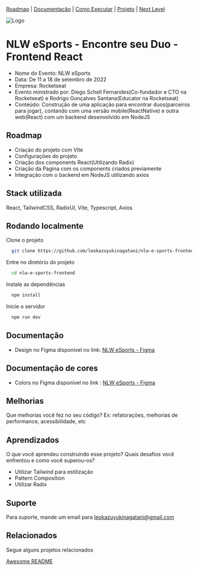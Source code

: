 [Roadmap](#roadmap) |
[Documentação](#documentação) |
[Como Executar](#rodando-localmente) |
[Projeto](#stack-utilizada) |
[Next Level](#melhorias) 

![Logo](https://global-uploads.webflow.com/632c96a9bfec45360c6f8d0a/632dab005bbf2271c32955e4_projects%20-%20nlw%20esports.jpg)


# NLW eSports - Encontre seu Duo - Frontend React

- Nome do Evento: NLW eSports
- Data: De 11 a 18 de setembro de 2022
- Empresa: Rocketseat
- Evento ministrado por: Diego Schell Fernandes(Co-fundador e CTO na Rocketseat) e Rodrigo Gonçalves Santana(Educator na Rocketseat)
- Conteúdo: Construção de uma aplicação para encontrar duos(parceiros para jogar), contando com uma versão mobile(ReactNative) e outra web(React) com um backend desenvolvido em NodeJS

## Roadmap

- Criação do projeto com Vite
- Configurações do projeto
- Criação dos components React(Utilizando Radix)
- Criação da Pagina com os components criados previamente
- Integração com o backend em NodeJS utilizando axios
## Stack utilizada
React, TailwindCSS, RadixUI, Vite, Typescript, Axios

## Rodando localmente

Clone o projeto

```bash
  git clone https://github.com/leokazuyukinagatani/nlw-e-sports-frontend
```

Entre no diretório do projeto

```bash
  cd nlw-e-sports-frontend
```

Instale as dependências

```bash
  npm install
```

Inicie o servidor

```bash
  npm run dev
```


## Documentação
- Design no Figma disponível no link:  [NLW eSports - Figma](https://www.figma.com/file/rE4POnvSJKxAW0Dmx4Weql/NLW-eSports-(Community)?node-id=0%3A1)


## Documentação de cores
- Colors no Figma disponível no link : [NLW eSports - Figma](https://www.figma.com/file/rE4POnvSJKxAW0Dmx4Weql/NLW-eSports-(Community)?node-id=58%3A424)

## Melhorias

Que melhorias você fez no seu código? Ex: refatorações, melhorias de performance, acessibilidade, etc


## Aprendizados

O que você aprendeu construindo esse projeto? Quais desafios você enfrentou e como você superou-os?

- Utilizar Tailwind para estilização
- Pattern Composition
- Utilizar Radix 

## Suporte

Para suporte, mande um email para [leokazuyukinagatani@gmail.com](mailto:leokazuyukinagatani@gmail.com?subject=ignitelab-design-system)


## Relacionados

Segue alguns projetos relacionados

[Awesome README](https://github.com/matiassingers/awesome-readme)
